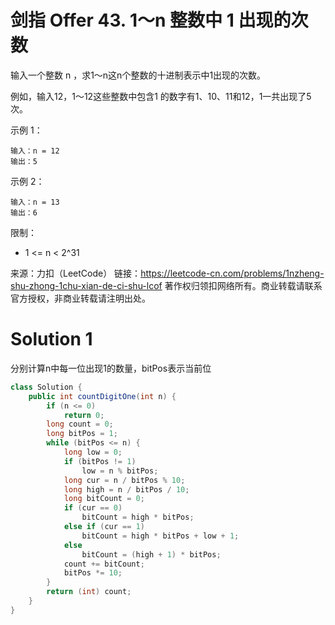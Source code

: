 # 剑指 Offer 43. 1～n 整数中 1 出现的次数

输入一个整数 n ，求1～n这n个整数的十进制表示中1出现的次数。

例如，输入12，1～12这些整数中包含1 的数字有1、10、11和12，1一共出现了5次。

示例 1：
```
输入：n = 12
输出：5
```
示例 2：
```
输入：n = 13
输出：6
```
限制：
+ 1 <= n < 2^31

来源：力扣（LeetCode）
链接：https://leetcode-cn.com/problems/1nzheng-shu-zhong-1chu-xian-de-ci-shu-lcof
著作权归领扣网络所有。商业转载请联系官方授权，非商业转载请注明出处。

# Solution 1
分别计算n中每一位出现1的数量，bitPos表示当前位  
``` java
class Solution {
    public int countDigitOne(int n) {
        if (n <= 0)
            return 0;
        long count = 0;
        long bitPos = 1;
        while (bitPos <= n) {
            long low = 0;
            if (bitPos != 1)
                low = n % bitPos;
            long cur = n / bitPos % 10;
            long high = n / bitPos / 10;
            long bitCount = 0;
            if (cur == 0)
                bitCount = high * bitPos;
            else if (cur == 1)
                bitCount = high * bitPos + low + 1;
            else
                bitCount = (high + 1) * bitPos;
            count += bitCount;
            bitPos *= 10;
        }
        return (int) count;
    }
}
```